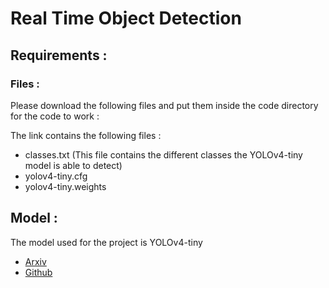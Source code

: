 # Real Time Object Detection

## Requirements :

### Files :
Please download the following files and put them inside the code directory for the code to work :

The link contains the following files :

* classes.txt (This file contains the different classes the YOLOv4-tiny model is able to detect)
* yolov4-tiny.cfg
* yolov4-tiny.weights

## Model :

The model used for the project is YOLOv4-tiny 

* [Arxiv](https://arxiv.org/abs/2004.10934)
* [Github](https://github.com/AlexeyAB/darknet/releases)
